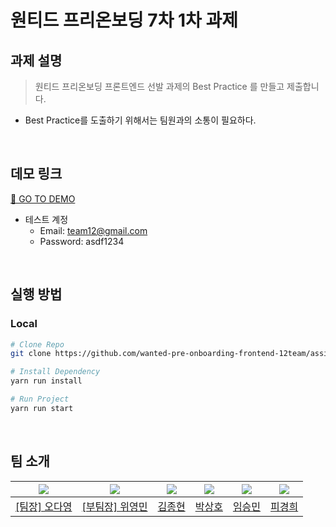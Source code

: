 # 원티드 프리온보딩 7차 1차 과제

## 과제 설명

> 원티드 프리온보딩 프론트엔드 선발 과제의 Best Practice 를 만들고 제출합니다.

- Best Practice를 도출하기 위해서는 팀원과의 소통이 필요하다.

<br />

## 데모 링크

[🚀 GO TO DEMO]()

- 테스트 계정
  - Email: team12@gmail.com
  - Password: asdf1234

<br />

## 실행 방법

### Local

```bash
# Clone Repo
git clone https://github.com/wanted-pre-onboarding-frontend-12team/assignment-week-1-1-team12.git

# Install Dependency
yarn run install

# Run Project
yarn run start
```

<br />

## 팀 소개

| <img src="https://avatars.githubusercontent.com/u/40523487?v=4"/> | <img src="https://avatars.githubusercontent.com/u/50790145?v=4"/> | <img src="https://avatars.githubusercontent.com/u/108744804?v=4"> | <img src="https://avatars.githubusercontent.com/u/97100045?v=4"/> | <img src="https://avatars.githubusercontent.com/u/92246102?v=4"> | <img src="https://avatars.githubusercontent.com/u/96763714?v=4"> |
| ----------------------------------------------------------------- | ----------------------------------------------------------------- | ----------------------------------------------------------------- | ----------------------------------------------------------------- | ---------------------------------------------------------------- | ---------------------------------------------------------------- |
| <a href="https://github.com/od-log">[팀장] 오다영</a>             | <a href="https://github.com/youngminss">[부팀장] 위영민</a>       | <a href="https://github.com/jong6598">김종현</a>                  | <a href="https://github.com/hopak-e">박상호</a>                   | <a href="https://github.com/forest-6">임승민</a>                 | <a href="https://github.com/kyunghee47">피경희</a>               |
